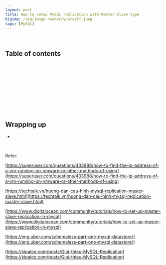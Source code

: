 ```yaml
---
layout: post
title: How to setup MySQL replication with Master-Slave type
bigimg: /img/image-header/yourself.jpeg
tags: [MySQL]
---
```





<br>

## Table of contents





<br>

## 






<br>

## 






<br>

## 





<br>

## Wrapping up
- 



<br>

Refer:

[https://superuser.com/questions/433988/how-to-find-the-ip-address-of-a-vm-running-on-vmware-or-other-methods-of-using](https://superuser.com/questions/433988/how-to-find-the-ip-address-of-a-vm-running-on-vmware-or-other-methods-of-using)

[https://techtalk.vn/huong-dan-cau-hinh-mysql-replication-master-slave.html](https://techtalk.vn/huong-dan-cau-hinh-mysql-replication-master-slave.html)

[https://www.digitalocean.com/community/tutorials/how-to-set-up-master-slave-replication-in-mysql](https://www.digitalocean.com/community/tutorials/how-to-set-up-master-slave-replication-in-mysql)

[https://eng.uber.com/schemaless-part-one-mysql-datastore/](https://eng.uber.com/schemaless-part-one-mysql-datastore/)

[https://kipalog.com/posts/Gioi-thieu-MySQL-Replication](https://kipalog.com/posts/Gioi-thieu-MySQL-Replication)